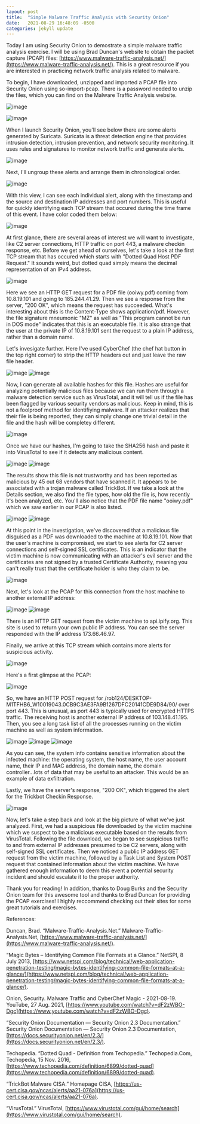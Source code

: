 ```yaml
---
layout: post
title:  "Simple Malware Traffic Analysis with Security Onion"
date:   2021-08-29 16:48:09 -0500
categories: jekyll update
---
```

Today I am using Security Onion to demostrate a simple malware traffic analysis exercise. I will be using Brad Duncan's website to obtain the packet capture (PCAP) files: [https://www.malware-traffic-analysis.net/](https://www.malware-traffic-analysis.net/). This is a great resource if you are interested in practicing network traffic analysis related to malware.  

To begin, I have downloaded, unzipped and imported a PCAP file into Security Onion using so-import-pcap. There is a password needed to unzip the files, which you can find on the Malware Traffic Analysis website. 

![image](https://user-images.githubusercontent.com/84248865/134733612-a789a3cf-491f-4a37-8f9e-4fcb152ce535.png)

![image](https://user-images.githubusercontent.com/84248865/134733682-f72bd7ec-75a5-4cf8-8204-38ac694d3373.png)

When I launch Security Onion, you'll see below there are some alerts generated by Suricata. Suricata is a threat detection engine that provides intrusion detection, intrusion prevention, and network security monitoring. It uses rules and signatures to monitor network traffic and generate alerts. 

![image](https://user-images.githubusercontent.com/84248865/134733944-4177fa8d-00c1-4793-9cc9-95fefa075368.png)

Next, I'll ungroup these alerts and arrange them in chronological order.

![image](https://user-images.githubusercontent.com/84248865/134734086-2d791ac9-9116-45fe-b61f-53caa6ce1929.png)

With this view, I can see each individual alert, along with the timestamp and the source and destination IP addresses and port numbers. This is useful for quickly identifying each TCP stream that occured during the time frame of this event. I have color coded them below:

![image](https://user-images.githubusercontent.com/84248865/134734154-7771cf7f-28a3-4b40-81be-7fa39c729089.png)

At first glance, there are several areas of interest we will want to investigate, like C2 server connections, HTTP traffic on port 443, a malware checkin response, etc. Before we get ahead of ourselves, let's take a look at the first TCP stream that has occured which starts with "Dotted Quad Host PDF Request." It sounds weird, but dotted quad simply means the decimal representation of an IPv4 address.

![image](https://user-images.githubusercontent.com/84248865/134734464-2c905060-c6c7-41d9-a79c-10e24b96f535.png)

Here we see an HTTP GET request for a PDF file (ooiwy.pdf) coming from 10.8.19.101 and going to 185.244.41.29. Then we see a response from the server, "200 OK", which means the request has succeeded. What's interesting about this is the Content-Type shows application/pdf. However, the file signature mneumonic "MZ" as well as "This program cannot be run in DOS mode" indicates that this is an executable file. It is also strange that the user at the private IP of 10.8.19.101 sent the request to a plain IP address, rather than a domain name.  

Let's invesigate further. Here I've used CyberChef (the chef hat button in the top right corner) to strip the HTTP headers out and just leave the raw file header. 

![image](https://user-images.githubusercontent.com/84248865/134735098-dc38f703-5144-460c-a1c8-ae007004a18f.png)
![image](https://user-images.githubusercontent.com/84248865/134735196-bd49f2f5-87ad-4d6c-8b95-cc5e8b94a6a8.png)

Now, I can generate all available hashes for this file. Hashes are useful for analyzing potentially malicious files because we can run them through a malware detection service such as VirusTotal, and it will tell us if the file has been flagged by various security vendors as malicious. Keep in mind, this is not a foolproof method for identifiying malware. If an attacker realizes that their file is being reported, they can simply change one trivial detail in the file and the hash will be completey different. 

![image](https://user-images.githubusercontent.com/84248865/134735667-e9f3ced0-328b-42f4-b04e-87d111b1fe27.png)

Once we have our hashes, I'm going to take the SHA256 hash and paste it into VirusTotal to see if it detects any malicious content. 

![image](https://user-images.githubusercontent.com/84248865/134735935-1d42f6d1-956a-4e37-89ec-0d86d5ef810f.png)
![image](https://user-images.githubusercontent.com/84248865/134735975-e5c2d0f5-14ab-4b99-ae25-cefb98700373.png)

The results show this file is not trustworthy and has been reported as malicious by 45 out 68 vendors that have scanned it. It appears to be associated with a trojan malware called TrickBot. If we take a look at the Details section, we also find the file types, how old the file is, how recently it's been analyzed, etc. You'll also notice that the PDF file name "ooiwy.pdf" which we saw earlier in our PCAP is also listed.

![image](https://user-images.githubusercontent.com/84248865/134736059-410e488b-7d7d-4ff1-bc43-f0a4a89ab5ac.png)
![image](https://user-images.githubusercontent.com/84248865/134736109-55b4eb57-2150-41c3-ad99-9bc42b6dc7b8.png)

At this point in the investigation, we've discovered that a malicious file disguised as a PDF was downloaded to the machine at 10.8.19.101. Now that the user's machine is compromised, we start to see alerts for C2 server connections and self-signed SSL certificates. This is an indicator that the victim machine is now communicating with an attacker's evil server and the certificates are not signed by a trusted Certificate Authority, meaning you can't really trust that the certificate holder is who they claim to be. 

![image](https://user-images.githubusercontent.com/84248865/134736231-48e05b0c-decc-452f-83dc-c6350805312a.png)

Next, let's look at the PCAP for this connection from the host machine to another external IP address:

![image](https://user-images.githubusercontent.com/84248865/134736421-3d482b25-3513-43f6-9029-9707cc8b6ea3.png)
![image](https://user-images.githubusercontent.com/84248865/134736510-ecc98a1c-9b6c-495d-8040-8a704602dca0.png)

There is an HTTP GET request from the victim machine to api.ipify.org. This site is used to return your own public IP address. You can see the server responded with the IP address 173.66.46.97.

Finally, we arrive at this TCP stream which contains more alerts for suspicious activity. 

![image](https://user-images.githubusercontent.com/84248865/134736611-570800b5-6c23-4526-ac91-30906763f3aa.png)

Here's a first glimpse at the PCAP:

![image](https://user-images.githubusercontent.com/84248865/134736698-1b221665-c44a-4636-b9a1-e04d4f19f6f6.png)

So, we have an HTTP POST request for /rob124/DESKTOP-M1TFHB6_W10019043.0CB9C3AE3FA9B1267DFC20141CDE9D84/90/ over port 443. This is unusual, as port 443 is typically used for encrypted HTTPS traffic. The receiving host is another external IP address of 103.148.41.195. Then, you see a long task list of all the processes running on the victim machine as well as system information.

![image](https://user-images.githubusercontent.com/84248865/134736799-9f2fa6f1-deda-4d2f-8190-023f3d67a0cc.png)
![image](https://user-images.githubusercontent.com/84248865/134736825-c5d1c75c-5817-4cee-a175-8d42ced7b974.png)
![image](https://user-images.githubusercontent.com/84248865/134736863-4dc563a9-7097-4b13-b17d-e4ee2db9e2c2.png)

As you can see, the system info contains sensitive information about the infected machine: the operating system, the host name, the user account name, their IP and MAC address, the domain name, the domain controller...lots of data that may be useful to an attacker. This would be an example of data exfiltration. 

Lastly, we have the server's response, "200 OK", which triggered the alert for the Trickbot Checkin Response. 

![image](https://user-images.githubusercontent.com/84248865/134736957-9526cfc4-b5c3-4ca8-a48a-f5d5b7d34b1d.png)

Now, let's take a step back and look at the big picture of what we've just analyzed. First, we had a suspicious file downloaded by the victim machine which we suspect to be a malicious executable based on the results from VirusTotal. Following the file download, we began to see suspicious traffic to and from external IP addresses presumed to be C2 servers, along with self-signed SSL certificates. Then we noticed a public IP address GET request from the victim machine, followed by a Task List and System POST request that contained information about the victim machine. We have gathered enough information to deem this event a potential security incident and should escalate it to the proper authority. 

Thank you for reading! In addition, thanks to Doug Burks and the Security Onion team for this awesome tool and thanks to Brad Duncan for providing the PCAP exercises! I highly reccommend checking out their sites for some great tutorials and exercises. 



References:

Duncan, Brad. “Malware-Traffic-Analysis.Net.” Malware-Traffic-Analysis.Net, [https://www.malware-traffic-analysis.net/](https://www.malware-traffic-analysis.net/). 

“Magic Bytes – Identifying Common File Formats at a Glance.” NetSPI, 8 July 2013, [https://www.netspi.com/blog/technical/web-application-penetration-testing/magic-bytes-identifying-common-file-formats-at-a-glance/](https://www.netspi.com/blog/technical/web-application-penetration-testing/magic-bytes-identifying-common-file-formats-at-a-glance/). 

Onion, Security. Malware Traffic and CyberChef Magic - 2021-08-19. YouTube, 27 Aug. 2021, [https://www.youtube.com/watch?v=dF2zWBO-Dgc](https://www.youtube.com/watch?v=dF2zWBO-Dgc).

“Security Onion Documentation — Security Onion 2.3 Documentation.” Security Onion Documentation — Security Onion 2.3 Documentation, [https://docs.securityonion.net/en/2.3/](https://docs.securityonion.net/en/2.3/). 

Techopedia. “Dotted Quad - Definition from Techopedia.” Techopedia.Com, Techopedia, 15 Nov. 2016, [https://www.techopedia.com/definition/6899/dotted-quad](https://www.techopedia.com/definition/6899/dotted-quad).

“TrickBot Malware CISA.” Homepage CISA, [https://us-cert.cisa.gov/ncas/alerts/aa21-076a](https://us-cert.cisa.gov/ncas/alerts/aa21-076a). 

“VirusTotal.” VirusTotal, [https://www.virustotal.com/gui/home/search](https://www.virustotal.com/gui/home/search). 


